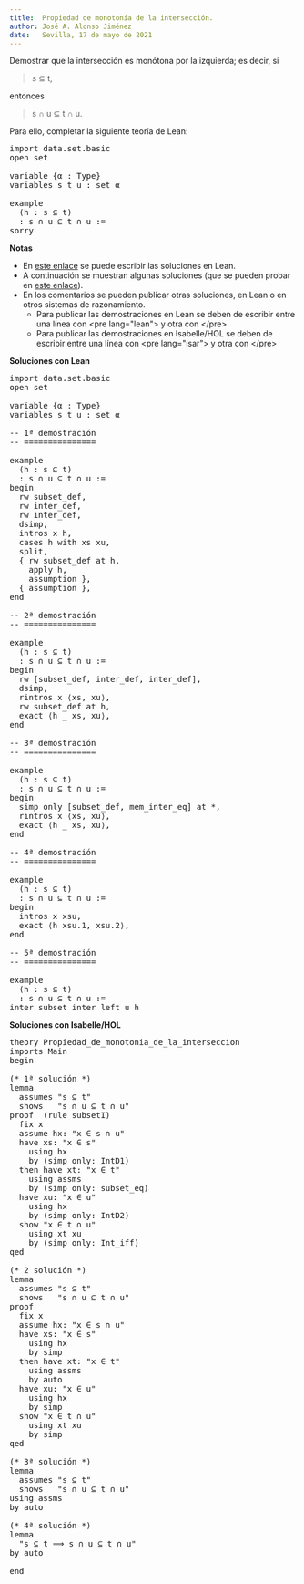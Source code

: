 ```yaml
---
title:  Propiedad de monotonía de la intersección.
author: José A. Alonso Jiménez
date:   Sevilla, 17 de mayo de 2021
---
```


Demostrar que la intersección es monótona por la izquierda; es decir, si

> s ⊆ t,

entonces

> s ∩ u ⊆ t ∩ u.

Para ello, completar la siguiente teoría de Lean:

<pre lang="lean">
import data.set.basic
open set

variable {α : Type}
variables s t u : set α

example
  (h : s ⊆ t)
  : s ∩ u ⊆ t ∩ u :=
sorry
</pre>

**Notas**

* En [este enlace](https://bit.ly/3frC0T0) se puede escribir las soluciones en Lean.
* A continuación se muestran algunas soluciones (que se pueden probar en [este enlace](https://bit.ly/3tZEP3i)).
* En los comentarios se pueden publicar otras soluciones, en Lean o en otros sistemas de razonamiento.
  + Para publicar las demostraciones en Lean se deben de escribir entre una línea con &#60;pre lang=&quot;lean&quot;&#62; y otra con &#60;/pre&#62;
  + Para publicar las demostraciones en Isabelle/HOL se deben de escribir entre una línea con &#60;pre lang=&quot;isar&quot;&#62; y otra con &#60;/pre&#62;

**Soluciones con Lean**

<pre lang="lean">
import data.set.basic
open set

variable {α : Type}
variables s t u : set α

-- 1ª demostración
-- ===============

example
  (h : s ⊆ t)
  : s ∩ u ⊆ t ∩ u :=
begin
  rw subset_def,
  rw inter_def,
  rw inter_def,
  dsimp,
  intros x h,
  cases h with xs xu,
  split,
  { rw subset_def at h,
    apply h,
    assumption },
  { assumption },
end

-- 2ª demostración
-- ===============

example
  (h : s ⊆ t)
  : s ∩ u ⊆ t ∩ u :=
begin
  rw [subset_def, inter_def, inter_def],
  dsimp,
  rintros x ⟨xs, xu⟩,
  rw subset_def at h,
  exact ⟨h _ xs, xu⟩,
end

-- 3ª demostración
-- ===============

example
  (h : s ⊆ t)
  : s ∩ u ⊆ t ∩ u :=
begin
  simp only [subset_def, mem_inter_eq] at *,
  rintros x ⟨xs, xu⟩,
  exact ⟨h _ xs, xu⟩,
end

-- 4ª demostración
-- ===============

example
  (h : s ⊆ t)
  : s ∩ u ⊆ t ∩ u :=
begin
  intros x xsu,
  exact ⟨h xsu.1, xsu.2⟩,
end

-- 5ª demostración
-- ===============

example
  (h : s ⊆ t)
  : s ∩ u ⊆ t ∩ u :=
inter_subset_inter_left u h
</pre>

**Soluciones con Isabelle/HOL**

<pre lang="isar">
theory Propiedad_de_monotonia_de_la_interseccion
imports Main
begin

(* 1ª solución *)
lemma
  assumes "s ⊆ t"
  shows   "s ∩ u ⊆ t ∩ u"
proof  (rule subsetI)
  fix x
  assume hx: "x ∈ s ∩ u"
  have xs: "x ∈ s"
    using hx
    by (simp only: IntD1)
  then have xt: "x ∈ t"
    using assms
    by (simp only: subset_eq)
  have xu: "x ∈ u"
    using hx
    by (simp only: IntD2)
  show "x ∈ t ∩ u"
    using xt xu
    by (simp only: Int_iff)
qed

(* 2 solución *)
lemma
  assumes "s ⊆ t"
  shows   "s ∩ u ⊆ t ∩ u"
proof
  fix x
  assume hx: "x ∈ s ∩ u"
  have xs: "x ∈ s"
    using hx
    by simp
  then have xt: "x ∈ t"
    using assms
    by auto
  have xu: "x ∈ u"
    using hx
    by simp
  show "x ∈ t ∩ u"
    using xt xu
    by simp
qed

(* 3ª solución *)
lemma
  assumes "s ⊆ t"
  shows   "s ∩ u ⊆ t ∩ u"
using assms
by auto

(* 4ª solución *)
lemma
  "s ⊆ t ⟹ s ∩ u ⊆ t ∩ u"
by auto

end
</pre>
